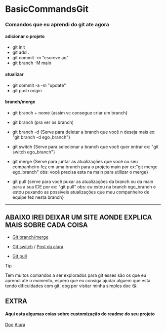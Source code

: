 # BasicCommandsGit

<h3> Comandos que eu aprendi do git ate agora </h3>


<h4>adicionar o projeto</h4>

* git init
* git add .
* git commit -m "escreve aq"
* git branch -M main

<h4> atualizar </h4>

* git commit -a -m "update"
* git push origin

<h4> branch/merge </h4>

* git branch + nome {assim vc consegue criar um branch}

* git branch (pra ver os branch) 

* git branch -d {Serve para deletar a branch que você n deseja mais ex: "git branch -d ego_branch"}

* git switch {Serve para selecionar a branch que você quer entrar ex: "git switch ego_branch"} 

*  git merge {Serve para juntar as atualizações que você ou seu companheiro fez em uma branch para o projeto main por 
ex:"git merge ego_branch" obs: você precisa esta na main para utilizar o merge}

*  git pull {serve para você puxar as atualizações da branch ou da main para a sua IDE por ex: "git pull" obs: eu estou na 
branch ego_branch e estou puxando as possiveis atualizações que meu companheiro de equipe fez nesta branch}

----

## ABAIXO IREI DEIXAR UM SITE AONDE EXPLICA MAIS SOBRE CADA COISA
* [Git branch/merge](https://git-scm.com/book/pt-br/v2/Branches-no-Git-O-b%C3%A1sico-de-Ramifica%C3%A7%C3%A3o-Branch-e-Mesclagem-Merge)

* [Git switch](https://www.alura.com.br/artigos/git-os-novos-comandos-git-restore-e-git-switch) / [Post da alura](https://git-scm.com/docs/git-switch/pt_BR)

* [Git pull](https://blog.betrybe.com/git/git-pull/)

> [!TIP]
>  Tem muitos comandos a ser explorados para git esses são os que eu aprendi até o momento, espero que eu consiga 
ajudar alguem que esta tendo dificuldades com git, obg por visitar minha simples doc 😘.

## EXTRA

<h4>Aqui esta algumas coias sobre customização do readme do seu projeto</h4>

[Doc](https://docs.github.com/en/get-started/writing-on-github/getting-started-with-writing-and-formatting-on-github/basic-writing-and-formatting-syntax)
[Alura](https://www.alura.com.br/artigos/escrever-bom-readme)
